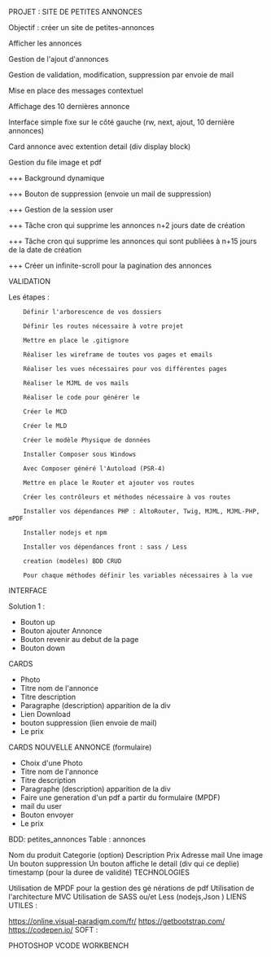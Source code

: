 PROJET : SITE DE PETITES ANNONCES

Objectif : créer un site de petites-annonces

Afficher les annonces

Gestion de l'ajout d'annonces

Gestion de validation, modification, suppression par envoie de mail

Mise en place des messages contextuel

Affichage des 10 dernières annonce

Interface simple fixe sur le côté gauche (rw, next, ajout, 10 dernière annonces)

Card annonce avec extention detail (div display block)

Gestion du file image et pdf

+++ Background dynamique

+++ Bouton de suppression (envoie un mail de suppression)

+++ Gestion de la session user

+++ Tâche cron qui supprime les annonces n+2 jours date de création

+++ Tâche cron qui supprime les annonces qui sont publiées à n+15 jours de la date de création

+++ Créer un infinite-scroll pour la pagination des annonces

VALIDATION

Les étapes :

        Définir l'arborescence de vos dossiers

        Définir les routes nécessaire à votre projet

        Mettre en place le .gitignore

        Réaliser les wireframe de toutes vos pages et emails

        Réaliser les vues nécessaires pour vos différentes pages

        Réaliser le MJML de vos mails

        Réaliser le code pour générer le

        Créer le MCD

        Créer le MLD

        Créer le modèle Physique de données

        Installer Composer sous Windows

        Avec Composer généré l'Autoload (PSR-4)

        Mettre en place le Router et ajouter vos routes

        Créer les contrôleurs et méthodes nécessaire à vos routes

        Installer vos dépendances PHP : AltoRouter, Twig, MJML, MJML-PHP, mPDF

        Installer nodejs et npm

        Installer vos dépendances front : sass / Less

        creation (modèles) BDD CRUD

        Pour chaque méthodes définir les variables nécessaires à la vue

INTERFACE

Solution 1 :

* Bouton up
* Bouton ajouter Annonce
* Bouton revenir au debut de la page
* Bouton down

CARDS

* Photo
* Titre nom de l'annonce
* Titre description
* Paragraphe (description) apparition de la div
* Lien Download
* bouton suppression (lien envoie de mail)
* Le prix

CARDS NOUVELLE ANNONCE (formulaire)

* Choix d'une Photo
* Titre nom de l'annonce
* Titre description
* Paragraphe (description) apparition de la div
* Faire une generation d'un pdf a partir du formulaire (MPDF)
* mail du user
* Bouton envoyer
* Le prix

BDD: petites_annonces Table : annonces

Nom du produit
Categorie (option)
Description
Prix
Adresse mail
Une image
Un bouton suppression
Un bouton affiche le detail (div qui ce deplie)
timestamp (pour la duree de validité)
TECHNOLOGIES

Utilisation de MPDF pour la gestion des gé nérations de pdf
Utilisation de l'architecture MVC
Utilisation de SASS ou/et Less (nodejs,Json )
LIENS UTILES :

https://online.visual-paradigm.com/fr/
https://getbootstrap.com/
https://codepen.io/
SOFT :

PHOTOSHOP
VCODE
WORKBENCH


